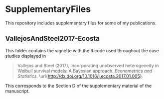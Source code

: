 # SupplementaryFiles
This repository includes supplementary files for some of my publications. 

## VallejosAndSteel2017-Ecosta
This folder contains the vignette with the R code used throughout the case studies displayed in

> Vallejos and Steel (2017), Incorporating unobserved heterogeneity in Weibull survival models: A Bayesian approach. *Econometrics and Statistics*. \url{http://dx.doi.org/10.1016/j.ecosta.2017.01.005}.

This corresponds to the Section D of the supplementary material of the manuscript.
